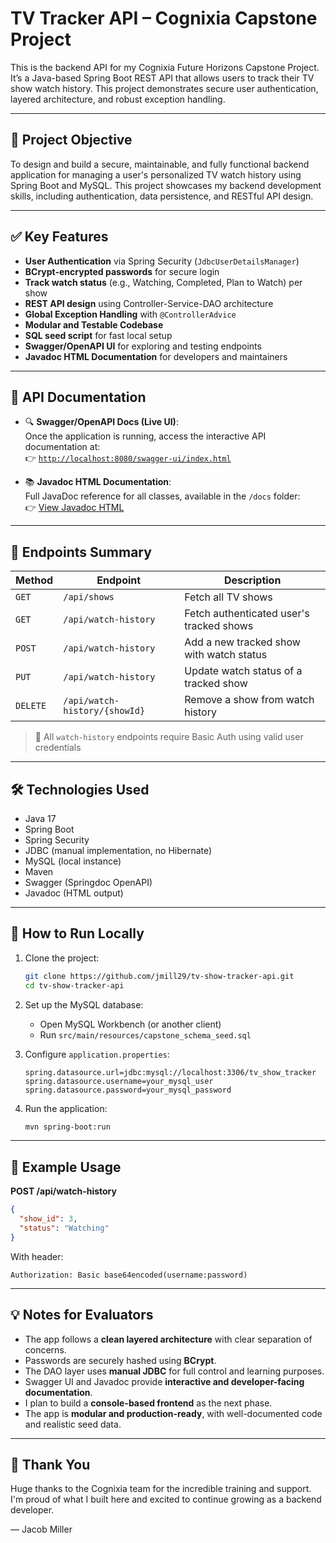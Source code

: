 # TV Tracker API – Cognixia Capstone Project

This is the backend API for my Cognixia Future Horizons Capstone Project. It’s a Java-based Spring Boot REST API that allows users to track their TV show watch history. This project demonstrates secure user authentication, layered architecture, and robust exception handling.

---

## 🎯 Project Objective

To design and build a secure, maintainable, and fully functional backend application for managing a user's personalized TV watch history using Spring Boot and MySQL. This project showcases my backend development skills, including authentication, data persistence, and RESTful API design.

---

## ✅ Key Features

- **User Authentication** via Spring Security (`JdbcUserDetailsManager`)
- **BCrypt-encrypted passwords** for secure login
- **Track watch status** (e.g., Watching, Completed, Plan to Watch) per show
- **REST API design** using Controller-Service-DAO architecture
- **Global Exception Handling** with `@ControllerAdvice`
- **Modular and Testable Codebase**
- **SQL seed script** for fast local setup
- **Swagger/OpenAPI UI** for exploring and testing endpoints
- **Javadoc HTML Documentation** for developers and maintainers

---

## 📖 API Documentation

- 🔍 **Swagger/OpenAPI Docs (Live UI)**:  
  Once the application is running, access the interactive API documentation at:  
  👉 [`http://localhost:8080/swagger-ui/index.html`](http://localhost:8080/swagger-ui/index.html)

- 📚 **Javadoc HTML Documentation**:  
  Full JavaDoc reference for all classes, available in the `/docs` folder:  
  👉 [View Javadoc HTML](./docs/index.html)

---

## 📌 Endpoints Summary

| Method | Endpoint | Description |
|--------|----------|-------------|
| `GET`  | `/api/shows` | Fetch all TV shows |
| `GET`  | `/api/watch-history` | Fetch authenticated user's tracked shows |
| `POST` | `/api/watch-history` | Add a new tracked show with watch status |
| `PUT`  | `/api/watch-history` | Update watch status of a tracked show |
| `DELETE` | `/api/watch-history/{showId}` | Remove a show from watch history |

> 🔐 All `watch-history` endpoints require Basic Auth using valid user credentials

---

## 🛠 Technologies Used

- Java 17
- Spring Boot
- Spring Security
- JDBC (manual implementation, no Hibernate)
- MySQL (local instance)
- Maven
- Swagger (Springdoc OpenAPI)
- Javadoc (HTML output)

---

## 🚀 How to Run Locally

1. Clone the project:
   ```bash
   git clone https://github.com/jmill29/tv-show-tracker-api.git
   cd tv-show-tracker-api
   ```

2. Set up the MySQL database:
   - Open MySQL Workbench (or another client)
   - Run `src/main/resources/capstone_schema_seed.sql`

3. Configure `application.properties`:
   ```properties
   spring.datasource.url=jdbc:mysql://localhost:3306/tv_show_tracker
   spring.datasource.username=your_mysql_user
   spring.datasource.password=your_mysql_password
   ```

4. Run the application:
   ```bash
   mvn spring-boot:run
   ```

---

## 🧪 Example Usage

**POST /api/watch-history**

```json
{
  "show_id": 3,
  "status": "Watching"
}
```

With header:
```
Authorization: Basic base64encoded(username:password)
```

---

## 💡 Notes for Evaluators

- The app follows a **clean layered architecture** with clear separation of concerns.
- Passwords are securely hashed using **BCrypt**.
- The DAO layer uses **manual JDBC** for full control and learning purposes.
- Swagger UI and Javadoc provide **interactive and developer-facing documentation**.
- I plan to build a **console-based frontend** as the next phase.
- The app is **modular and production-ready**, with well-documented code and realistic seed data.

---

## 🙌 Thank You

Huge thanks to the Cognixia team for the incredible training and support. I'm proud of what I built here and excited to continue growing as a backend developer.

— Jacob Miller
